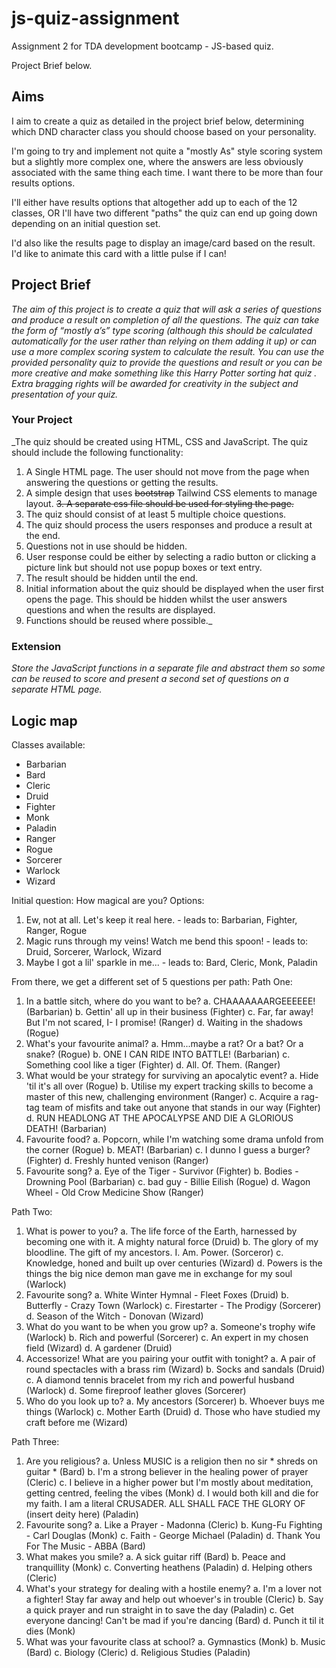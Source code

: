 # js-quiz-assignment
Assignment 2 for TDA development bootcamp - JS-based quiz.

Project Brief below.

## Aims ##
I aim to create a quiz as detailed in the project brief below, determining which DND character class you should choose based on your personality.

I'm going to try and implement not quite a "mostly As" style scoring system but a slightly more complex one, where the answers are less obviously associated with the same thing each time. I want there to be more than four results options.

I'll either have results options that altogether add up to each of the 12 classes, OR I'll have two different "paths" the quiz can end up going down depending on an initial question set.

I'd also like the results page to display an image/card based on the result. I'd like to animate this card with a little pulse if I can!

## Project Brief ##
_The aim of this project is to create a quiz that will ask a series of questions and produce a result
on completion of all the questions.
The quiz can take the form of “mostly a’s” type scoring (although this should be calculated
automatically for the user rather than relying on them adding it up) or can use a more complex
scoring system to calculate the result.
You can use the provided personality quiz to provide the questions and result or you can be
more creative and make something like this Harry Potter sorting hat quiz .
Extra bragging rights will be awarded for creativity in the subject and presentation of your quiz._

### Your Project ###
_The quiz should be created using HTML, CSS and JavaScript. The quiz should include the
following functionality:

1. A Single HTML page. The user should not move from the page when answering
the questions or getting the results.
2. A simple design that uses ~~bootstrap~~ Tailwind CSS elements to manage layout.
~~3. A separate css file should be used for styling the page.~~
4. The quiz should consist of at least 5 multiple choice questions.
5. The quiz should process the users responses and produce a result at the end.
6. Questions not in use should be hidden.
7. User response could be either by selecting a radio button or clicking a picture link
but should not use popup boxes or text entry.
8. The result should be hidden until the end.
9. Initial information about the quiz should be displayed when the user first opens
the page. This should be hidden whilst the user answers questions and when the
results are displayed.
10. Functions should be reused where possible._

### Extension ###
_Store the JavaScript functions in a separate file and abstract them so some can be
reused to score and present a second set of questions on a separate HTML page._


## Logic map ##
Classes available:
- Barbarian
- Bard
- Cleric
- Druid
- Fighter
- Monk
- Paladin
- Ranger
- Rogue
- Sorcerer
- Warlock
- Wizard

Initial question: How magical are you?
Options:
1. Ew, not at all. Let's keep it real here. - leads to: Barbarian, Fighter, Ranger, Rogue
2. Magic runs through my veins! Watch me bend this spoon! - leads to: Druid, Sorcerer, Warlock, Wizard
3. Maybe I got a lil' sparkle in me... - leads to: Bard, Cleric, Monk, Paladin

From there, we get a different set of 5 questions per path:
Path One:
1. In a battle sitch, where do you want to be?
    a. CHAAAAAAARGEEEEEE! (Barbarian)
    b. Gettin' all up in their business (Fighter)
    c. Far, far away! But I'm not scared, I- I promise! (Ranger)
    d. Waiting in the shadows (Rogue)
2. What's your favourite animal?
    a. Hmm...maybe a rat? Or a bat? Or a snake? (Rogue)
    b. ONE I CAN RIDE INTO BATTLE! (Barbarian)
    c. Something cool like a tiger (Fighter)
    d. All. Of. Them. (Ranger)
3. What would be your strategy for surviving an apocalytic event?
    a. Hide 'til it's all over (Rogue)
    b. Utilise my expert tracking skills to become a master of this new, challenging environment (Ranger)
    c. Acquire a rag-tag team of misfits and take out anyone that stands in our way (Fighter)
    d. RUN HEADLONG AT THE APOCALYPSE AND DIE A GLORIOUS DEATH! (Barbarian)
4. Favourite food?
    a. Popcorn, while I'm watching some drama unfold from the corner (Rogue)
    b. MEAT! (Barbarian)
    c. I dunno I guess a burger? (Fighter)
    d. Freshly hunted venison (Ranger)
5. Favourite song?
    a. Eye of the Tiger - Survivor (Fighter)
    b. Bodies - Drowning Pool (Barbarian)
    c. bad guy - Billie Eilish (Rogue)
    d. Wagon Wheel - Old Crow Medicine Show (Ranger)

Path Two:
1. What is power to you?
    a. The life force of the Earth, harnessed by becoming one with it. A mighty natural force (Druid)
    b. The glory of my bloodline. The gift of my ancestors. I. Am. Power. (Sorceror)
    c. Knowledge, honed and built up over centuries (Wizard)
    d. Powers is the things the big nice demon man gave me in exchange for my soul (Warlock)
2. Favourite song?
    a. White Winter Hymnal - Fleet Foxes (Druid)
    b. Butterfly - Crazy Town (Warlock)
    c. Firestarter - The Prodigy (Sorcerer)
    d. Season of the Witch - Donovan (Wizard)
3. What do you want to be when you grow up?
    a. Someone's trophy wife (Warlock)
    b. Rich and powerful (Sorcerer)
    c. An expert in my chosen field (Wizard)
    d. A gardener (Druid)
4. Accessorize! What are you pairing your outfit with tonight?
    a. A pair of round spectacles with a brass rim (Wizard)
    b. Socks and sandals (Druid)
    c. A diamond tennis bracelet from my rich and powerful husband (Warlock)
    d. Some fireproof leather gloves (Sorcerer)
5. Who do you look up to?
    a. My ancestors (Sorcerer)
    b. Whoever buys me things (Warlock)
    c. Mother Earth (Druid)
    d. Those who have studied my craft before me (Wizard)

Path Three:
1. Are you religious?
    a. Unless MUSIC is a religion then no sir * shreds on guitar * (Bard)
    b. I'm a strong believer in the healing power of prayer (Cleric)
    c. I believe in a higher power but I'm mostly about meditation, getting centred, feeling the vibes (Monk)
    d. I would both kill and die for my faith. I am a literal CRUSADER. ALL SHALL FACE THE GLORY OF (insert deity here) (Paladin)
2. Favourite song?
    a. Like a Prayer - Madonna (Cleric)
    b. Kung-Fu Fighting - Carl Douglas (Monk)
    c. Faith - George Michael (Paladin)
    d. Thank You For The Music - ABBA (Bard)
3. What makes you smile?
    a. A sick guitar riff (Bard)
    b. Peace and tranquillity (Monk)
    c. Converting heathens (Paladin)
    d. Helping others (Cleric)
4. What's your strategy for dealing with a hostile enemy?
    a. I'm a lover not a fighter! Stay far away and help out whoever's in trouble (Cleric)
    b. Say a quick prayer and run straight in to save the day (Paladin)
    c. Get everyone dancing! Can't be mad if you're dancing (Bard)
    d. Punch it til it dies (Monk)
5. What was your favourite class at school?
    a. Gymnastics (Monk)
    b. Music (Bard)
    c. Biology (Cleric)
    d. Religious Studies (Paladin)



